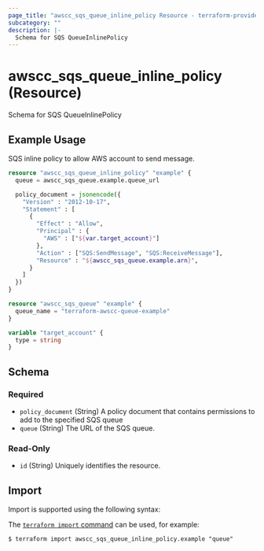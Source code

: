 ```yaml
---
page_title: "awscc_sqs_queue_inline_policy Resource - terraform-provider-awscc"
subcategory: ""
description: |-
  Schema for SQS QueueInlinePolicy
---
```


# awscc_sqs_queue_inline_policy (Resource)

Schema for SQS QueueInlinePolicy

## Example Usage

SQS inline policy to allow AWS account to send message. 

```terraform
resource "awscc_sqs_queue_inline_policy" "example" {
  queue = awscc_sqs_queue.example.queue_url

  policy_document = jsonencode({
    "Version" : "2012-10-17",
    "Statement" : [
      {
        "Effect" : "Allow",
        "Principal" : {
          "AWS" : ["${var.target_account}"]
        },
        "Action" : ["SQS:SendMessage", "SQS:ReceiveMessage"],
        "Resource" : "${awscc_sqs_queue.example.arn}",
      }
    ]
  })
}

resource "awscc_sqs_queue" "example" {
  queue_name = "terraform-awscc-queue-example"
}

variable "target_account" {
  type = string
}
```

<!-- schema generated by tfplugindocs -->
## Schema

### Required

- `policy_document` (String) A policy document that contains permissions to add to the specified SQS queue
- `queue` (String) The URL of the SQS queue.

### Read-Only

- `id` (String) Uniquely identifies the resource.

## Import

Import is supported using the following syntax:

The [`terraform import` command](https://developer.hashicorp.com/terraform/cli/commands/import) can be used, for example:

```shell
$ terraform import awscc_sqs_queue_inline_policy.example "queue"
```